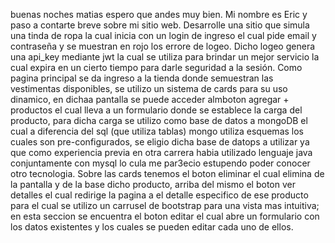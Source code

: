 buenas noches matias espero que andes muy bien. Mi nombre es Eric y paso a contarte breve sobre mi sitio web.
Desarrolle una sitio que simula una tinda de ropa la cual inicia con un login de ingreso el cual pide email y contraseña y se muestran en rojo los errore de logeo. Dicho logeo genera una api_key mediante jwt la cual se utiliza para brindar un
mejor servicio la cual expira en un cierto tiempo para darle seguridad a la sesión. Como pagina principal se da ingreso a la tienda donde semuestran las vestimentas disponibles, se utilizo un sistema de cards para su uso dinamico, en dichaa pantalla se puede acceder almboton agregar + productos el cual lleva a un formulario donde se establece la carga del producto, para dicha carga se utilizo como base de datos a mongoDB el cual a diferencia del sql (que utiliza tablas) mongo utiliza esquemas los cuales son pre-configurados, se eligio dicha base de datops a utilizar ya que como experiencia previa en otra carrera habia utilizado lenguaje java conjuntamente con mysql lo cula me par3ecio estupendo poder conocer otro tecnologia. Sobre las cards tenemos el boton eliminar el cual elimina de la pantalla y de la base dicho producto, arriba del mismo el boton ver detalles el cual redirige la pagina a el detalle especifico de ese producto para el cual se utilizo un carrusel de bootstrap para una vista mas intuitiva; en esta seccion se encuentra el boton editar el cual abre un formulario con los datos existentes y los cuales se pueden editar cada uno de ellos. 